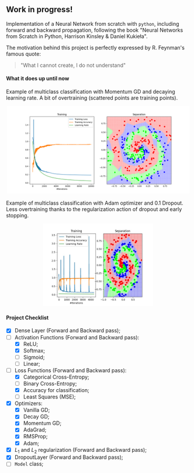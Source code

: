 ## Work in progress!

Implementation of a Neural Network from scratch with `python`, including forward and backward propagation, following the book "Neural Networks from Scratch in Python, Harrison Kinsley & Daniel Kukieła".

The motivation behind this project is perfectly expressed by R. Feynman's famous quote: 
>"What I cannot create, I do not understand"

#### What it does up until now
Example of multiclass classification with Momentum GD and decaying learning rate. A bit of overtraining (scattered points are training points).
<center>
<img src="screenshots/GDtest.png" alt="drawing" width="500"/>
</center>

Example of multiclass classification with Adam optimizer and 0.1 Dropout. Less overtraining thanks to the regularization action of dropout and early stopping.
<center>
<img src="screenshots/GDtestDropout.jpg" alt="drawing" width="300"/>
</center>

#### Project Checklist
- [x] Dense Layer (Forward and Backward pass);
- [ ] Activation Functions (Forward and Backward pass):
    - [x] ReLU;
    - [x] Softmax;
    - [ ] Sigmoid;
    - [ ] Linear;
- [ ] Loss Functions (Forward and Backward pass):
    - [x] Categorical Cross-Entropy;
    - [ ] Binary Cross-Entropy;
    - [x] Accuracy for classification;
    - [ ] Least Squares (MSE);
- [x] Optimizers:
    - [x] Vanilla GD;
    - [x] Decay GD;
    - [x] Momentum GD;
    - [x] AdaGrad;
    - [x] RMSProp;
    - [x] Adam;
- [x] $L_1$ and $L_2$ regularization (Forward and Backward pass);
- [x] DropoutLayer (Forward and Backward pass);
- [ ] `Model` class;